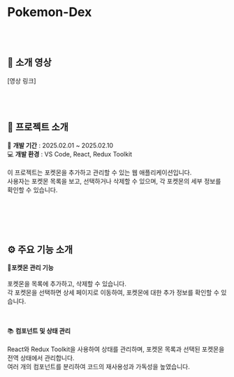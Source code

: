 # Pokemon-Dex
<br/><br/>

## 🎥 소개 영상
[영상 링크]
<br/><br/><br/><br/>

## 🧾 프로젝트 소개
📅 **개발 기간** : 2025.02.01 ~ 2025.02.10 <br>
💻 **개발 환경** : VS Code, React, Redux Toolkit
<br><br>
이 프로젝트는 포켓몬을 추가하고 관리할 수 있는 웹 애플리케이션입니다. <br>사용자는 포켓몬 목록을 보고, 선택하거나 삭제할 수 있으며, 각 포켓몬의 세부 정보를 확인할 수 있습니다.

<br/><br/><br/><br/>

## ⚙ 주요 기능 소개

🏅**포켓몬 관리 기능**<br><br>
포켓몬을 목록에 추가하고, 삭제할 수 있습니다.<br>
각 포켓몬을 선택하면 상세 페이지로 이동하여, 포켓몬에 대한 추가 정보를 확인할 수 있습니다.
<br/><br><br>

📚 **컴포넌트 및 상태 관리**<br><br>
React와 Redux Toolkit을 사용하여 상태를 관리하며, 포켓몬 목록과 선택된 포켓몬을 전역 상태에서 관리합니다.<br>
여러 개의 컴포넌트를 분리하여 코드의 재사용성과 가독성을 높였습니다.
<br/><br/>
